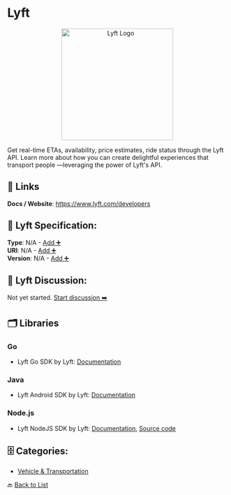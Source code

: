 # Lyft
<p align="center">
    <img width="256" src="https://raw.githubusercontent.com/apis-list/apis-list/main/apis/lyft/logo_256x256.png" alt="Lyft Logo"/>
</p>
Get real-time ETAs, availability, price estimates, ride status through the Lyft API. Learn more about how you can create delightful experiences that transport people —leveraging the power of Lyft's API.

##  🔗 Links
**Docs / Website**: https://www.lyft.com/developers

## 🧬 Lyft Specification:
**Type**: N/A - [Add ➕](https://github.com/apis-list/apis-list/edit/main/apis.yaml#L11694)  
**URI**: N/A - [Add ➕](https://github.com/apis-list/apis-list/edit/main/apis.yaml#L11694)  
**Version**: N/A - [Add ➕](https://github.com/apis-list/apis-list/edit/main/apis.yaml#L11694)

## 💬 Lyft Discussion:
Not yet started. [Start discussion ➡️](https://github.com/apis-list/apis-list/discussions/new)

## 🗂️ Libraries
### Go
- Lyft Go SDK by Lyft: [Documentation](https://github.com/lyft/lyft-go-sdk)
### Java
- Lyft Android SDK by Lyft: [Documentation](https://github.com/lyft/lyft-android-sdk)
### Node.js
- Lyft NodeJS SDK by Lyft: [Documentation](https://www.npmjs.com/package/lyft-api), [Source code](https://www.npmjs.com/package/lyft-api)


## 🗄️ Categories:
- [Vehicle & Transportation](https://github.com/apis-list/apis-list#vehicle--transportation-)

🔙  [Back to List](https://github.com/apis-list/apis-list)
